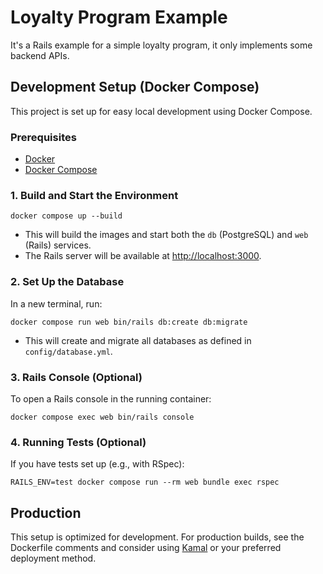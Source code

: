 # Loyalty Program Example

It's a Rails example for a simple loyalty program, it only implements some backend APIs.

## Development Setup (Docker Compose)

This project is set up for easy local development using Docker Compose.

### Prerequisites
- [Docker](https://www.docker.com/get-started)
- [Docker Compose](https://docs.docker.com/compose/)

### 1. Build and Start the Environment

```
docker compose up --build
```
- This will build the images and start both the `db` (PostgreSQL) and `web` (Rails) services.
- The Rails server will be available at [http://localhost:3000](http://localhost:3000).

### 2. Set Up the Database

In a new terminal, run:

```
docker compose run web bin/rails db:create db:migrate
```
- This will create and migrate all databases as defined in `config/database.yml`.

### 3. Rails Console (Optional)

To open a Rails console in the running container:

```
docker compose exec web bin/rails console
```

### 4. Running Tests (Optional)

If you have tests set up (e.g., with RSpec):

```
RAILS_ENV=test docker compose run --rm web bundle exec rspec
```

## Production

This setup is optimized for development. For production builds, see the Dockerfile comments and consider using [Kamal](https://kamal-deploy.org) or your preferred deployment method.